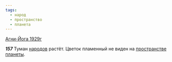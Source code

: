 ```yaml
---
tags:
  - народ
  - пространство
  - планета
---
```


[Агни-Йога 1929г](/agni/1929)

___157___
Туман [народов](/tag/#народ) растёт. Цветок пламенный не виден на [пространстве](/tag/#пространство) [планеты](/tag/#планета).